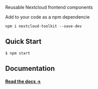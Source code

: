 Reusable Nextcloud frontend components

Add to your code as a npm dependencie

```
npm i nextcloud-toolkit --save-dev
```


## Quick Start

```shell
$ npm start
```

## Documentation

#### [Read the docs →](http://fbrctr.github.io/docs)
